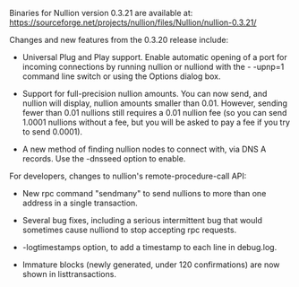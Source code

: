 Binaries for Nullion version 0.3.21 are available at:
  https://sourceforge.net/projects/nullion/files/Nullion/nullion-0.3.21/

Changes and new features from the 0.3.20 release include:

* Universal Plug and Play support.  Enable automatic opening of a port for incoming connections by running nullion or nulliond with the - -upnp=1 command line switch or using the Options dialog box.

* Support for full-precision nullion amounts.  You can now send, and nullion will display, nullion amounts smaller than 0.01.  However, sending fewer than 0.01 nullions still requires a 0.01 nullion fee (so you can send 1.0001 nullions without a fee, but you will be asked to pay a fee if you try to send 0.0001).

* A new method of finding nullion nodes to connect with, via DNS A records. Use the -dnsseed option to enable.

For developers, changes to nullion's remote-procedure-call API:

* New rpc command "sendmany" to send nullions to more than one address in a single transaction.

* Several bug fixes, including a serious intermittent bug that would sometimes cause nulliond to stop accepting rpc requests. 

* -logtimestamps option, to add a timestamp to each line in debug.log.

* Immature blocks (newly generated, under 120 confirmations) are now shown in listtransactions.
